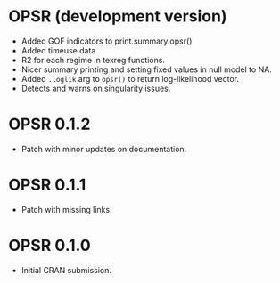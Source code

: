 # OPSR (development version)

* Added GOF indicators to print.summary.opsr()
* Added timeuse data
* R2 for each regime in texreg functions.
* Nicer summary printing and setting fixed values in null model to NA.
* Added `.loglik` arg to `opsr()` to return log-likelihood vector.
* Detects and warns on singularity issues.

# OPSR 0.1.2

* Patch with minor updates on documentation.

# OPSR 0.1.1

* Patch with missing links.

# OPSR 0.1.0

* Initial CRAN submission.
